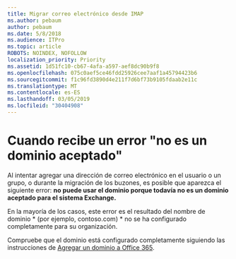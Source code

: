 ```yaml
---
title: Migrar correo electrónico desde IMAP
ms.author: pebaum
author: pebaum
ms.date: 5/8/2018
ms.audience: ITPro
ms.topic: article
ROBOTS: NOINDEX, NOFOLLOW
localization_priority: Priority
ms.assetid: 1d51fc10-cb67-4afa-a597-aef8dc90b9f8
ms.openlocfilehash: 075c0aef5ce46fdd25926cee7aaf1a45794423b6
ms.sourcegitcommit: f1c96fd3890d4e211f7d6bf73b9105fdaab2e11c
ms.translationtype: MT
ms.contentlocale: es-ES
ms.lasthandoff: 03/05/2019
ms.locfileid: "30404908"
---
```

# <a name="when-you-get-a-not-an-accepted-domain-error"></a>Cuando recibe un error "no es un dominio aceptado"

Al intentar agregar una dirección de correo electrónico en el usuario o un grupo, o durante la migración de los buzones, es posible que aparezca el siguiente error: **no puede usar el dominio porque todavía no es un dominio aceptado para el sistema Exchange.**
  
En la mayoría de los casos, este error es el resultado del nombre de dominio * (por ejemplo, contoso.com) * no se ha configurado completamente para su organización. 
  
Compruebe que el dominio está configurado completamente siguiendo las instrucciones de [Agregar un dominio a Office 365](https://support.office.com/article/6383f56d-3d09-4dcb-9b41-b5f5a5efd611).
  

